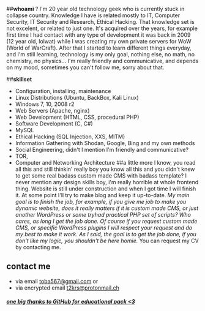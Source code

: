 ##**whoami** ?
I'm 20 year old technology geek who is currently stuck in collapse country.
Knowledge I have is related mostly to IT, Computer Security, IT Security and Research, Ethical Hacking. That knowledge set is not excelent, or related to just one. It's acquired over the years, for example first time I had contact with any type of development it was back in 2009 (12 year old, lolwat) while I was creating my own private servers for WoW (World of WarCraft). After that I started to learn different things everyday, and I'm still learning, technology is my only goal, nothing else, no math, no chemistry, no physics...
I'm really friendly and communicative, and depends on my mood, sometimes you can't follow me, sorry about that.

##**skillset**
- Configuration, installing, maintenance
- Linux Distributions (Ubuntu, BackBox, Kali Linux)
- Windows 7, 10, 2008 r2
- Web Servers (Apache, nginx)
- Web Development (HTML, CSS, procedural PHP)
- Software Development (C, C#)
- MySQL
- Ethical Hacking (SQL Injection, XXS, MITM)
- Information Gathering with Shodan, Google, Bing and my own methods
- Social Engineering, didn't I mention I'm friendly and communicative?
- TOR,
- Computer and Networking Architecture
##a little more
I know, you read all this and still thinkin' really boy you know all this and you didn't knew to get some real badass custom made CMS with badass template? I never mention any design skills boy, i'm really horrible at whole frontend thing. Website is still under construction and when I got time I will finish it. At some point I'll try to make blog and keep it up-to-date.
*My main goal is to finish the job, for example, if you give me job to make you dynamic website, does it really matters if it is custom made CMS, or just another WordPress or some tryhad practical PHP set of scripts? Who cares, as long I get the job done. Of course if you request custom made CMS, or specific WordPress plugins I will respect your request and do my best to make it work. As I said, the goal is to get the job done, if you don't like my logic, you shouldn't be here homie.*
You can request my CV by contacting me.
## contact me
- via email [toba567@gmail.com](mailto:t2krs@protonmail.ch?body=%20Send%20via%20tobadev.me%20&cc=toba567@gmail.com&cc=toba567@hotmail.com) or
- via encrypted email [t2krs@protonmail.ch](mailto:t2krs@protonmail.ch)
###### **[one big thanks to GitHub for educational pack <3](https://education.github.com/pack)** 
